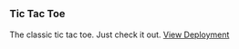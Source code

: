 ## <sub>Tic Tac Toe </sub>
The classic tic tac toe. Just check it out. <a href="">View Deployment</a>
